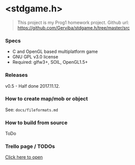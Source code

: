 # <stdgame.h>

> This project is my Prog1 homework project.
> Github url: https://github.com/Gerviba/stdgame.h/tree/master/src

### Specs
- C and OpenGL based multiplatform game
- GNU GPL v3.0 license
- Required: glfw3+, SOIL, OpenGL1.5+

### Releases

v0.5 - Half done 2017.11.12.

### How to create map/mob or object

See: `docs/fileformats.md`

### How to build from source

ToDo

### Trello page / TODOs
[Click here to open](https://trello.com/b/xDMACzKE/gervibas-awesome-platformer)

